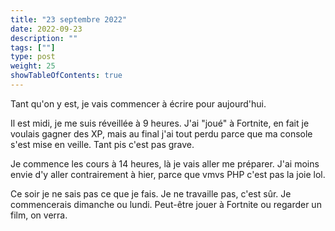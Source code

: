 ```yaml
---
title: "23 septembre 2022"
date: 2022-09-23
description: ""
tags: [""]
type: post
weight: 25
showTableOfContents: true
---
```


Tant qu'on y est, je vais commencer à écrire pour aujourd'hui.

Il est midi, je me suis réveillée à 9 heures. J'ai "joué" à Fortnite, en fait je voulais gagner des XP, mais au final j'ai tout perdu parce que ma console s'est mise en veille. Tant pis c'est pas grave.

Je commence les cours à 14 heures, là je vais aller me préparer. J'ai moins envie d'y aller contrairement à hier, parce que vmvs PHP c'est pas la joie lol.

Ce soir je ne sais pas ce que je fais. Je ne travaille pas, c'est sûr. Je commencerais dimanche ou lundi. Peut-être jouer à Fortnite ou regarder un film, on verra.